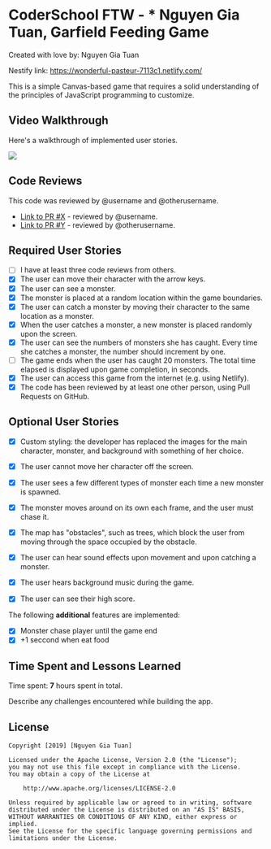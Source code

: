 # CoderSchool FTW - * Nguyen Gia Tuan, Garfield Feeding Game

Created with love by: Nguyen Gia Tuan

Nestify link: https://wonderful-pasteur-7113c1.netlify.com/
  
This is a simple Canvas-based game that requires a solid understanding of the principles of JavaScript programming to customize. 

## Video Walkthrough

Here's a walkthrough of implemented user stories.

![](http://g.recordit.co/cURdPMSHT2.gif)

## Code Reviews

This code was reviewed by @username and @otherusername. 

* [Link to PR #X](#) - reviewed by @username.
* [Link to PR #Y](#) - reviewed by @otherusername.   


## Required User Stories
- [ ] I have at least three code reviews from others.
- [x] The user can move their character with the arrow keys. 
- [x] The user can see a monster.
- [x] The monster is placed at a random location within the game boundaries.
- [x] The user can catch a monster by moving their character to the same location as a monster.
- [x] When the user catches a monster, a new monster is placed randomly upon the screen.
- [x] The user can see the numbers of monsters she has caught. Every time she catches a monster, the number should increment by one. 
- [ ] The game ends when the user has caught 20 monsters. The total time elapsed is displayed upon game completion, in seconds.
- [x] The user can access this game from the internet (e.g. using Netlify).
- [x] The code has been reviewed by at least one other person, using Pull Requests on GitHub.

## Optional User Stories

- [x] Custom styling: the developer has replaced the images for the main character, monster, and background with something of her choice.  
- [x] The user cannot move her character off the screen. 
- [x] The user sees a few different types of monster each time a new monster is spawned. 
- [x] The monster moves around on its own each frame, and the user must chase it. 
- [x] The map has "obstacles", such as trees, which block the user from moving through the space occupied by the obstacle. 
- [x] The user can hear sound effects upon movement and upon catching a monster. 
- [x] The user hears background music during the game. 
- [x] The user can see their high score. 


The following **additional** features are implemented:

* [x] Monster chase player until the game end
* [x] +1 seccond when eat food

## Time Spent and Lessons Learned

Time spent: **7** hours spent in total.

Describe any challenges encountered while building the app.

## License

    Copyright [2019] [Nguyen Gia Tuan]

    Licensed under the Apache License, Version 2.0 (the "License");
    you may not use this file except in compliance with the License.
    You may obtain a copy of the License at

        http://www.apache.org/licenses/LICENSE-2.0

    Unless required by applicable law or agreed to in writing, software
    distributed under the License is distributed on an "AS IS" BASIS,
    WITHOUT WARRANTIES OR CONDITIONS OF ANY KIND, either express or implied.
    See the License for the specific language governing permissions and
    limitations under the License.
